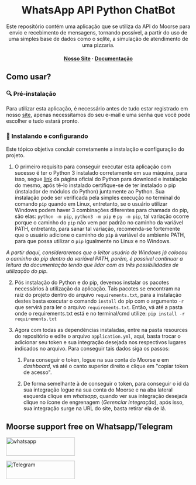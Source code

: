 
<div>
<h1 align="center">WhatsApp API Python ChatBot</h1>
<p align="center">Este repositório contém uma aplicação que se utiliza da API do Moorse para envio e recebimento de mensagens, tornando possível, a partir do uso de uma simples base de dados como o sqlite, a simulação de atendimento de uma pizzaria.</p>
<h4 align="center">
	<strong>
		<a href="https://whatsapp.moorse.io/">Nosso Site</a>
		<span> · </span>
		<a href="https://moorse.readme.io/">Documentação</a>
	</strong>
</h4>

<h2>Como usar?</h2>

### :mag: Pré-instalação

Para utilizar esta aplicação, é necessário antes de tudo estar registrado em nosso <a href="https://app.moorse.io/">site</a>, apenas necessitamos do seu e-mail e uma senha que você pode escolher e tudo estará pronto.

### :rocket: Instalando e configurando
Este tópico objetiva concluir corretamente a instalação e configuração do projeto. 

1. O primeiro requisito para conseguir executar esta aplicação com sucesso é ter o Python 3 instalado corretamente em sua máquina, para isso, segue <a href="https://www.python.org/">link</a> da página oficial do Python para download e instalação do mesmo, após tê-lo instalado certifique-se de ter instalado o pip (instalador de módulos do Python) juntamente ao Python. Sua instalação pode ser verificada pela simples execução no terminal do comando `pip` quando em Linux, entretanto, se o usuário utilizar Windows podem haver 3 combinações diferentes para chamada do pip, são elas: `python -m pip`, `python3 -m pip` e `py -m pip`, tal variação ocorre porque o caminho do `pip` não vem por padrão no caminho da variável PATH, entretanto, para sanar tal variação, recomenda-se fortemente que o usuário adicione o caminho do `pip` à variável de ambiente PATH, para que possa utilizar o `pip` igualmente no Linux e no Windows.

_A partir daqui, consideraremos que o leitor usuário de Windows já colocou o caminho do pip dentro da variável PATH, porém, é possível continuar a leitura da documentação tendo que lidar com as três possibilidades de utilização do pip._

2.   Pós instalação do Python e do pip, devemos instalar os pacotes necessários à utilização da aplicação. Tais pacotes se encontram na raiz do projeto dentro do arquivo `requirements.txt`, para a instalação destes basta executar o comando `install` do pip com o argumento `-r` que servirá para ler o arquivo `requirements.txt`. Então, vá até a pasta onde o requirements.txt está e no terminal/cmd utilize: `pip install -r requirements.txt`

3. Agora com todas as dependências instaladas, entre na pasta resources do repositório e edite o arquivo `application.yml`, aqui, basta trocar o adicionar seu token e sua integração desejada nos respectivos lugares indicados no arquivo. Para conseguir tais dados siga os passos:

    1. Para conseguir o token, logue na sua conta do Moorse e em *dashboard*, vá até o canto superior direito e clique em "copiar token de acesso".

    2. De forma semelhante à de conseguir o token, para conseguir o id da sua integração logue na sua conta do Moorse e na aba lateral esquerda clique em *whatsapp*, quando ver sua integração desejada clique no ícone de engrenagem (*Gerenciar integração*),  após isso, sua integração surge na URL do site, basta retirar ela de lá.


## Moorse support free on Whatsapp/Telegram

<a target="_blank" href="https://web.whatsapp.com/send?phone=5511975923164&text=oi" target="_blank"><img title="whatsapp" height="50" width="187.5" src="https://whatsapp.moorse.io/assets/img/whatsapp.png"></a>

<a target="_blank" href="https://t.me/moorseio" target="_blank"><img title="Telegram" height="50" width="187.5" src="https://whatsapp.moorse.io/assets/img/telegram.png"></a>
